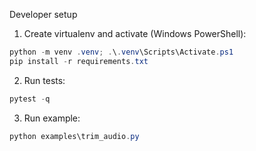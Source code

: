 Developer setup

1. Create virtualenv and activate (Windows PowerShell):

```powershell
python -m venv .venv; .\.venv\Scripts\Activate.ps1
pip install -r requirements.txt
```

2. Run tests:

```powershell
pytest -q
```

3. Run example:

```powershell
python examples\trim_audio.py
```
